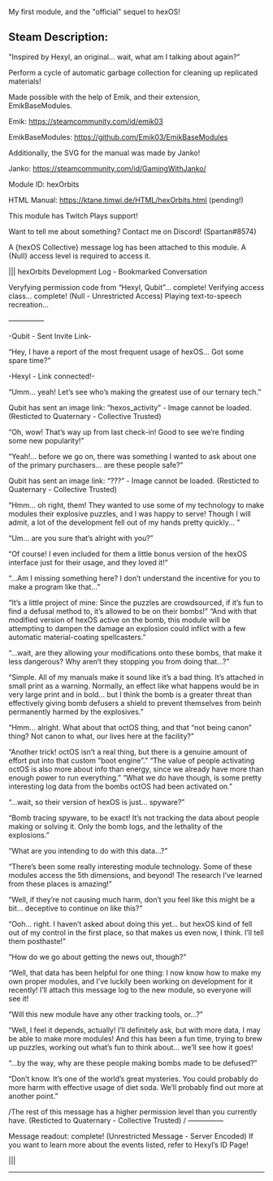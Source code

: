 My first module, and the "official" sequel to hexOS!

Steam Description:
---
"Inspired by Hexyl, an original... wait, what am I talking about again?"

Perform a cycle of automatic garbage collection for cleaning up replicated materials!


Made possible with the help of Emik, and their extension, EmikBaseModules.

Emik: https://steamcommunity.com/id/emik03

EmikBaseModules: https://github.com/Emik03/EmikBaseModules

Additionally, the SVG for the manual was made by Janko!

Janko: https://steamcommunity.com/id/GamingWithJanko/


Module ID: hexOrbits

HTML Manual: https://ktane.timwi.de/HTML/hexOrbits.html (pending!)

This module has Twitch Plays support!

Want to tell me about something? Contact me on Discord! (Spartan#8574)


A {hexOS Collective} message log has been attached to this module. A {Null} access level is required to access it.

|||
hexOrbits Development Log - Bookmarked Conversation

Veryfying permission code from “Hexyl, Qubit”... complete!
Verifying access class... complete! (Null - Unrestricted Access)
Playing text-to-speech recreation...

—————

-Qubit - Sent Invite Link-

“Hey, I have a report of the most frequent usage of hexOS... Got some spare time?”

-Hexyl - Link connected!-

“Umm... yeah! Let’s see who’s making the greatest use of our ternary tech.”

Qubit has sent an image link: “hexos_activity” - Image cannot be loaded. (Resticted to Quaternary - Collective Trusted) 

“Oh, wow! That’s way up from last check-in! Good to see we’re finding some new popularity!”

“Yeah!... before we go on, there was something I wanted to ask about one of the primary purchasers... are these people safe?”

Qubit has sent an image link: “???” - Image cannot be loaded. (Resticted to Quaternary - Collective Trusted) 

“Hmm... oh right, them! They wanted to use some of my technology to make modules their explosive puzzles, and I was happy to serve! Though I will admit, a lot of the development fell out of my hands pretty quickly... ”

“Um... are you sure that’s alright with you?”

“Of course! I even included for them a little bonus version of the hexOS interface just for their usage, and they loved it!”

“...Am I missing something here? I don’t understand the incentive for you to make a program like that...”

“It’s a little project of mine: Since the puzzles are crowdsourced, if it’s fun to find a defusal method to, it’s allowed to be on their bombs!”
“And with that modified version of hexOS active on the bomb, this module will be attempting to dampen the damage an explosion could inflict with a few automatic material-coating spellcasters.”

“...wait, are they allowing your modifications onto these bombs, that make it less dangerous? Why aren’t they stopping you from doing that...?”

“Simple. All of my manuals make it sound like it’s a bad thing. It’s attached in small print as a warning. Normally, an effect like what happens would be in very large print and in bold... but I think the bomb is a greater threat than effectively giving bomb defusers a shield to prevent themselves from beinh permanently harmed by the explosives.”

“Hmm... alright. What about that octOS thing, and that “not being canon” thing? Not canon to what, our lives here at the facility?”

“Another trick! octOS isn’t a real thing, but there is a genuine amount of effort put into that custom “boot engine”.”
“The value of people activating octOS is also more about info than energy, since we already have more than enough power to run everything.”
“What we do have though, is some pretty interesting log data from the bombs octOS had been activated on.”

“...wait, so their version of hexOS is just... spyware?”

“Bomb tracing spyware, to be exact! It’s not tracking the data about people making or solving it. Only the bomb logs, and the lethality of the explosions.”

“What are you intending to do with this data...?”

 “There’s been some really interesting module technology. Some of these modules access the 5th dimensions, and beyond! The research I’ve learned from these places is amazing!”

“Well, if they’re not causing much harm, don’t you feel like this might be a bit... deceptive to continue on like this?”

“Ooh... right. I haven’t asked about doing this yet... but hexOS kind of fell out of my control in the first place, so that makes us even now, I think. I’ll tell them posthaste!”

“How do we go about getting the news out, though?”

“Well, that data has been helpful for one thing: I now know how to make my own proper modules, and I’ve luckily been working on development for it recently! I’ll attach this message log to the new module, so everyone will see it!

“Will this new module have any other tracking tools, or...?”

“Well, I feel it depends, actually! I’ll definitely ask, but with more data, I may be able to make more modules! And this has been a fun time, trying to brew up puzzles, working out what’s fun to think about... we’ll see how it goes!

“...by the way, why are these people making bombs made to be defused?”

“Don’t know. It’s one of the world’s great mysteries. You could probably do more harm with effective usage of diet soda. We’ll probably find out more at another point.”


/The rest of this message has a higher permission level than you currently have. (Resticted to Quaternary - Collective Trusted) /
—————

Message readout: complete!
(Unrestricted Message - Server Encoded) If you want to learn more about the events listed, refer to Hexyl’s ID Page!

|||

---
